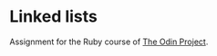 # Linked lists

Assignment for the Ruby course of <a href="https://www.theodinproject.com">The Odin Project</a>.
